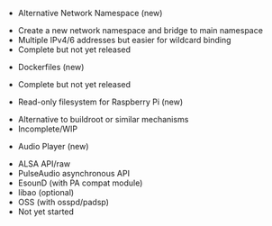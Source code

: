 * Alternative Network Namespace \(new)
 - Create a new network namespace and bridge to main namespace
 - Multiple IPv4/6 addresses but easier for wildcard binding
 - Complete but not yet released
* Dockerfiles \(new)
 - Complete but not yet released
* Read-only filesystem for Raspberry Pi \(new)
 - Alternative to buildroot or similar mechanisms
 - Incomplete/WIP
* Audio Player \(new)
 - ALSA API/raw
 - PulseAudio asynchronous API
 - EsounD \(with PA compat module)
 - libao \(optional)
 - OSS \(with osspd/padsp)
 - Not yet started
